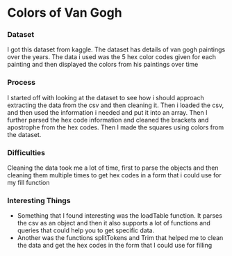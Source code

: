 # Colors of Van Gogh

### Dataset
I got this dataset from kaggle. The dataset has details of van gogh paintings over the years. The data i used was the 5 hex color codes given for each painting and then displayed the colors from his paintings over time

### Process
I started off with looking at the dataset to see how i should approach extracting the data from the csv and then cleaning it. Then i loaded the csv, and then used the information i needed and put it into an array. Then I further parsed the hex code information and cleaned the brackets and apostrophe from the hex codes. Then I made the squares using colors from the dataset. 

### Difficulties
Cleaning the data took me a lot of time, first to parse the objects and then cleaning them multiple times to get hex codes in a form that i could use for my fill function

### Interesting Things
- Something that I found interesting was the loadTable function. It parses the csv as an object and then it also supports a lot of functions and queries that could help you to get specific data. 
- Another was the functions splitTokens and Trim that helped me to clean the data and get the hex codes in the form that I could use for filling

